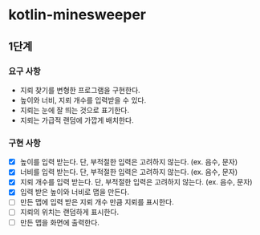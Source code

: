# kotlin-minesweeper

## 1단계

### 요구 사항
- 지뢰 찾기를 변형한 프로그램을 구현한다.
- 높이와 너비, 지뢰 개수를 입력받을 수 있다.
- 지뢰는 눈에 잘 띄는 것으로 표기한다.
- 지뢰는 가급적 랜덤에 가깝게 배치한다.

### 구현 사항
- [x] 높이를 입력 받는다. 단, 부적절한 입력은 고려하지 않는다. (ex. 음수, 문자)
- [x] 너비를 입력 받는다. 단, 부적절한 입력은 고려하지 않는다. (ex. 음수, 문자)
- [x] 지뢰 개수를 입력 받는다. 단, 부적절한 입력은 고려하지 않는다. (ex. 음수, 문자)
- [x] 입력 받은 높이와 너비로 맵을 만든다.
- [ ] 만든 맵에 입력 받은 지뢰 개수 만큼 지뢰를 표시한다.
- [ ] 지뢰의 위치는 랜덤하게 표시한다.
- [ ] 만든 맵을 화면에 출력한다.
